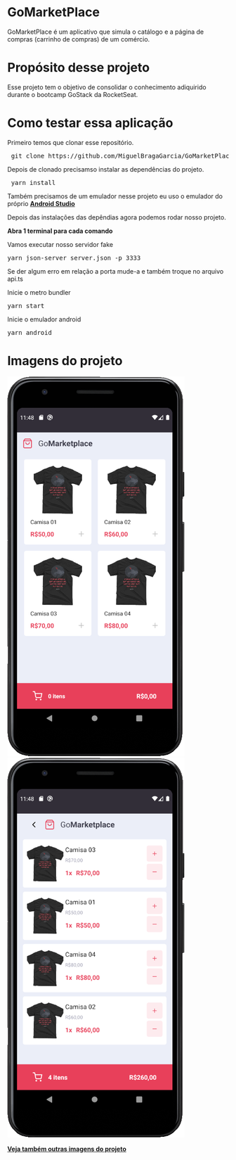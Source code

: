 # GoMarketPlace
GoMarketPlace é um aplicativo que simula o catálogo e a página de compras (carrinho de compras) de um comércio. 

# Propósito desse projeto
Esse projeto tem o objetivo de consolidar o conhecimento adiquirido durante o bootcamp GoStack da RocketSeat.

# Como testar essa aplicação
Primeiro temos que clonar esse repositório. 
<pre> git clone https://github.com/MiguelBragaGarcia/GoMarketPlace.git</pre>

Depois de clonado precisamso instalar as dependências do projeto.
<pre> yarn install</pre>

Também precisamos de um emulador nesse projeto eu uso o emulador do próprio 
[**Android Studio**](https://developer.android.com/studio)

Depois das instalações das depêndias agora podemos rodar nosso projeto.

**Abra 1 terminal para cada comando**

Vamos executar nosso servidor fake

<pre>yarn json-server server.json -p 3333 </pre>

Se der algum erro em relação a porta mude-a e também troque no arquivo api.ts

Inicie o metro bundler

<pre>yarn start</pre>

Inicie o emulador android

<pre>yarn android</pre>

# Imagens do projeto
![tela_inicial](https://github.com/MiguelBragaGarcia/GoMarketPlace/blob/master/Project%20Images/Tela%20Inicial.png)
![carrinho](https://github.com/MiguelBragaGarcia/GoMarketPlace/blob/master/Project%20Images/Carrinho.png)

[**Veja também outras imagens do projeto**](https://github.com/MiguelBragaGarcia/GoMarketPlace/tree/master/Project%20Images)

